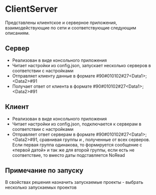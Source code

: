 # ClientServer
Представлены клиентское и серверное приложения, взаимодействующие по сети и соответствующие следующим описаниям.
## Сервер
* Реализован в виде консольного приложения
* Читает настройки из config.json, запускает несколько серверов в соответствии с настройками
* Отправляет клиенту данные в формате #90#010102#27\<Data1\>;\<Data2\>#91
* Получает ответ от клиента в формате #90#010102#27\<Data1\>;\<Data2\>#91
## Клиент
* Реализован в виде консольного приложения
* Читает настройки из config.json, подключается к серверам в соответствии с настройками
* Отправляет ответ серверам в формате #90#010102#27\<Data1\>;\<Data2\>#91, сравнивая группы <Data1> и <Data2>, полученные от всех серверов. Если первая группа одинакова, то формируется сообщение с «первой датой» и так
же для второй группы, если есть не соответствие, то вместо даты подставляется NoRead
## Примечание по запуску
В свойствах решения назначить запускаемые проекты - выбрать несколько запускаемых проектов
